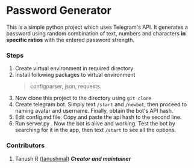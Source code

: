 # Password Generator
This is a simple python project which uses Telegram's API. It generates a password using random combination of
text, numbers and characters __in specific ratios__ with the entered password strength.

### Steps
1. Create virtual environment in required directory
2. Install following packages to virtual environment
   >configparser, json, requests.
3. Now clone this project to the directory using `git clone`
4. Create  telegram bot. Simply text `/start` and `/newbot`, then
proceed to naming avatar and username. Finally, obtain the bot's API hash.
5. Edit config.md file. Copy and paste the api hash to the second line.
6. Run server.py . Now the bot is alive and working. Test the bot by searching for it in the app, then text `/start` to see all the options.


### Contributors
1. Tanush R ([tanushmal](https://github.com/tanushmal))
   **_Creator and maintainer_**
                                                        
